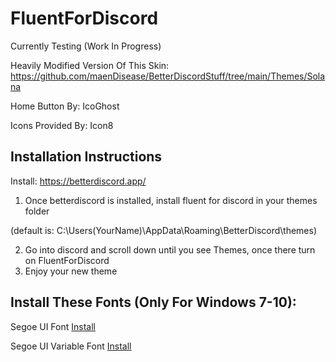 # FluentForDiscord
Currently Testing (Work In Progress)

Heavily Modified Version Of This Skin: https://github.com/maenDisease/BetterDiscordStuff/tree/main/Themes/Solana

Home Button By: IcoGhost

Icons Provided By: Icon8

Installation Instructions
-----
Install: https://betterdiscord.app/

1. Once betterdiscord is installed, install fluent for discord in your themes folder 

(default is: C:\Users\(YourName)\AppData\Roaming\BetterDiscord\themes)

2. Go into discord and scroll down until you see Themes, once there turn on FluentForDiscord
3. Enjoy your new theme

Install These Fonts (Only For Windows 7-10):
-----
Segoe UI Font [Install](https://jotechofficial.github.io/FluentForDiscord/Fonts/Segoe%20UI.ttf)

Segoe UI Variable Font [Install](https://jotechofficial.github.io/FluentForDiscord/Fonts/SegoeUI-VF.ttf)
